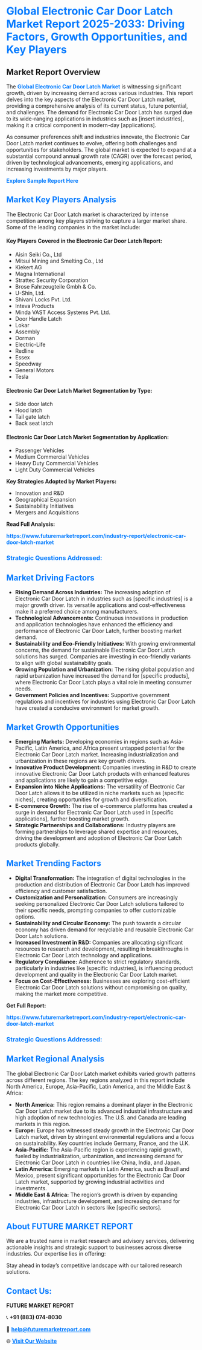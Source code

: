 <h1 style="color: #007BFF;">Global Electronic Car Door Latch Market Report 2025-2033: Driving Factors, Growth Opportunities, and Key Players</h1>

<section id="overview">
<h2>Market Report Overview</h2>
<p>The <a href="https://www.futuremarketreport.com/industry-report/electronic-car-door-latch-market" style="color: #007BFF; text-decoration: none;"><strong>Global Electronic Car Door Latch Market</strong></a> is witnessing significant growth, driven by increasing demand across various industries. This report delves into the key aspects of the Electronic Car Door Latch market, providing a comprehensive analysis of its current status, future potential, and challenges. The demand for Electronic Car Door Latch has surged due to its wide-ranging applications in industries such as [insert industries], making it a critical component in modern-day [applications].</p>
<p>As consumer preferences shift and industries innovate, the Electronic Car Door Latch market continues to evolve, offering both challenges and opportunities for stakeholders. The global market is expected to expand at a substantial compound annual growth rate (CAGR) over the forecast period, driven by technological advancements, emerging applications, and increasing investments by major players.</p>
</section>

<section id="overview">
<p><a href="https://www.futuremarketreport.com/request-sample/reportId=60505" style="color: #007BFF; text-decoration: none;"><strong>Explore Sample Report Here</strong></a></p>
</section>

<section id="key-players">
<h2 style="color: #007BFF;">Market Key Players Analysis</h2>
<p>The Electronic Car Door Latch market is characterized by intense competition among key players striving to capture a larger market share. Some of the leading companies in the market include:</p>
<h4>Key Players Covered in the Electronic Car Door Latch Report:</h4>
<ul><li>Aisin Seiki Co., Ltd</li><li>Mitsui Mining and Smelting Co., Ltd</li><li>Kiekert AG</li><li>Magna International</li><li>Strattec Security Corporation</li><li>Brose Fahrzeugteile Gmbh &amp; Co.</li><li>U-Shin, Ltd.</li><li>Shivani Locks Pvt. Ltd.</li><li>Inteva Products</li><li>Minda VAST Access Systems Pvt. Ltd.</li><li>Door Handle Latch</li><li>Lokar</li><li>Assembly</li><li>Dorman</li><li>Electric-Life</li><li>Redline</li><li>Essex</li><li>Speedway</li><li>General Motors</li><li>Tesla</li></ul>
<h4>Electronic Car Door Latch Market Segmentation by Type:</h4>
<ul><li>Side door latch</li><li>Hood latch</li><li>Tail gate latch</li><li>Back seat latch</li></ul>

<h4>Electronic Car Door Latch Market Segmentation by Application:</h4>
<ul><li>Passenger Vehicles</li><li>Medium Commercial Vehicles</li><li>Heavy Duty Commercial Vehicles</li><li>Light Duty Commercial Vehicles</li></ul>
<p><strong>Key Strategies Adopted by Market Players:</strong></p>
<ul>
<li>Innovation and R&D</li>
<li>Geographical Expansion</li>
<li>Sustainability Initiatives</li>
<li>Mergers and Acquisitions</li>
</ul>
</section>

<section>
<p><strong>Read Full Analysis: </strong></p><a href="https://www.futuremarketreport.com/industry-report/electronic-car-door-latch-market" style="color: #007BFF; text-decoration: none;"><strong>https://www.futuremarketreport.com/industry-report/electronic-car-door-latch-market</strong></a>
<h3 style="color: #007BFF;">Strategic Questions Addressed:</h3>
</section>

<section id="driving-factors">
<h2 style="color: #007BFF;">Market Driving Factors</h2>
<ul>
<li><strong>Rising Demand Across Industries:</strong> The increasing adoption of Electronic Car Door Latch in industries such as [specific industries] is a major growth driver. Its versatile applications and cost-effectiveness make it a preferred choice among manufacturers.</li>
<li><strong>Technological Advancements:</strong> Continuous innovations in production and application technologies have enhanced the efficiency and performance of Electronic Car Door Latch, further boosting market demand.</li>
<li><strong>Sustainability and Eco-Friendly Initiatives:</strong> With growing environmental concerns, the demand for sustainable Electronic Car Door Latch solutions has surged. Companies are investing in eco-friendly variants to align with global sustainability goals.</li>
<li><strong>Growing Population and Urbanization:</strong> The rising global population and rapid urbanization have increased the demand for [specific products], where Electronic Car Door Latch plays a vital role in meeting consumer needs.</li>
<li><strong>Government Policies and Incentives:</strong> Supportive government regulations and incentives for industries using Electronic Car Door Latch have created a conducive environment for market growth.</li>
</ul>
</section>

<section id="growth-opportunities">
<h2 style="color: #007BFF;">Market Growth Opportunities</h2>
<ul>
<li><strong>Emerging Markets:</strong> Developing economies in regions such as Asia-Pacific, Latin America, and Africa present untapped potential for the Electronic Car Door Latch market. Increasing industrialization and urbanization in these regions are key growth drivers.</li>
<li><strong>Innovative Product Development:</strong> Companies investing in R&D to create innovative Electronic Car Door Latch products with enhanced features and applications are likely to gain a competitive edge.</li>
<li><strong>Expansion into Niche Applications:</strong> The versatility of Electronic Car Door Latch allows it to be utilized in niche markets such as [specific niches], creating opportunities for growth and diversification.</li>
<li><strong>E-commerce Growth:</strong> The rise of e-commerce platforms has created a surge in demand for Electronic Car Door Latch used in [specific applications], further boosting market growth.</li>
<li><strong>Strategic Partnerships and Collaborations:</strong> Industry players are forming partnerships to leverage shared expertise and resources, driving the development and adoption of Electronic Car Door Latch products globally.</li>
</ul>
</section>

<section id="trending-factors">
<h2 style="color: #007BFF;">Market Trending Factors</h2>
<ul>
<li><strong>Digital Transformation:</strong> The integration of digital technologies in the production and distribution of Electronic Car Door Latch has improved efficiency and customer satisfaction.</li>
<li><strong>Customization and Personalization:</strong> Consumers are increasingly seeking personalized Electronic Car Door Latch solutions tailored to their specific needs, prompting companies to offer customizable options.</li>
<li><strong>Sustainability and Circular Economy:</strong> The push towards a circular economy has driven demand for recyclable and reusable Electronic Car Door Latch solutions.</li>
<li><strong>Increased Investment in R&D:</strong> Companies are allocating significant resources to research and development, resulting in breakthroughs in Electronic Car Door Latch technology and applications.</li>
<li><strong>Regulatory Compliance:</strong> Adherence to strict regulatory standards, particularly in industries like [specific industries], is influencing product development and quality in the Electronic Car Door Latch market.</li>
<li><strong>Focus on Cost-Effectiveness:</strong> Businesses are exploring cost-efficient Electronic Car Door Latch solutions without compromising on quality, making the market more competitive.</li>
</ul>
</section>

<section>
<p><strong>Get Full Report: </strong></p><a href="https://www.futuremarketreport.com/industry-report/electronic-car-door-latch-market" style="color: #007BFF; text-decoration: none;"><strong>https://www.futuremarketreport.com/industry-report/electronic-car-door-latch-market</strong></a>
<h3 style="color: #007BFF;">Strategic Questions Addressed:</h3>
</section>


<section id="regional-analysis">
<h2 style="color: #007BFF;">Market Regional Analysis</h2>
<p>The global Electronic Car Door Latch market exhibits varied growth patterns across different regions. The key regions analyzed in this report include North America, Europe, Asia-Pacific, Latin America, and the Middle East & Africa:</p>
<ul>
<li><strong>North America:</strong> This region remains a dominant player in the Electronic Car Door Latch market due to its advanced industrial infrastructure and high adoption of new technologies. The U.S. and Canada are leading markets in this region.</li>
<li><strong>Europe:</strong> Europe has witnessed steady growth in the Electronic Car Door Latch market, driven by stringent environmental regulations and a focus on sustainability. Key countries include Germany, France, and the U.K.</li>
<li><strong>Asia-Pacific:</strong> The Asia-Pacific region is experiencing rapid growth, fueled by industrialization, urbanization, and increasing demand for Electronic Car Door Latch in countries like China, India, and Japan.</li>
<li><strong>Latin America:</strong> Emerging markets in Latin America, such as Brazil and Mexico, present significant opportunities for the Electronic Car Door Latch market, supported by growing industrial activities and investments.</li>
<li><strong>Middle East & Africa:</strong> The region’s growth is driven by expanding industries, infrastructure development, and increasing demand for Electronic Car Door Latch in sectors like [specific sectors].</li>
</ul>
</section>

<footer>
<h2 style="color: #007BFF;">About FUTURE MARKET REPORT</h2>
<p>We are a trusted name in market research and advisory services, delivering actionable insights and strategic support to businesses across diverse industries. Our expertise lies in offering:</p>

<p>Stay ahead in today’s competitive landscape with our tailored research solutions.</p>

<h2 style="color: #007BFF;">Contact Us:</h2>
<p><strong>FUTURE MARKET REPORT</strong></p>
<p>📞 <strong>+91 (883) 074-8030</strong></p>
<p>📧 <strong><a href="mailto:help@futuremarketreport.com" style="color: #007BFF;">help@futuremarketreport.com</a></strong></p>
<p>🌐 <strong><a href="https://www.futuremarketreport.com/" style="color: #007BFF;">Visit Our Website</a></strong></p>
</footer>